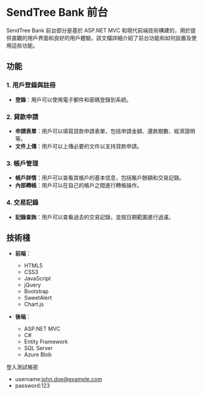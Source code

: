 # SendTree Bank 前台

SendTree Bank 前台部分是基於 ASP.NET MVC 和現代前端技術構建的，用於提供直觀的用戶界面和良好的用戶體驗。該文檔詳細介紹了前台功能和如何設置及使用這些功能。

## 功能

### 1. 用戶登錄與註冊
- **登錄**：用戶可以使用電子郵件和密碼登錄到系統。

### 2. 貸款申請
- **申請表單**：用戶可以填寫貸款申請表單，包括申請金額、還款期數、經濟證明等。
- **文件上傳**：用戶可以上傳必要的文件以支持貸款申請。

### 3. 帳戶管理
- **帳戶詳情**：用戶可以查看其帳戶的基本信息，包括賬戶餘額和交易記錄。
- **內部轉帳**：用戶可以在自己的帳戶之間進行轉帳操作。

### 4. 交易記錄
- **記錄查詢**：用戶可以查看過去的交易記錄，並按日期範圍進行過濾。

## 技術棧

- **前端**：
  - HTML5
  - CSS3
  - JavaScript
  - jQuery
  - Bootstrap
  - SweetAlert
  - Chart.js
    
- **後端**：
  - ASP.NET MVC
  - C#
  - Entity Framework
  - SQL Server
  - Azure Blob
 

登入測試帳密
  - username:john.doe@example.com
  - password:123
